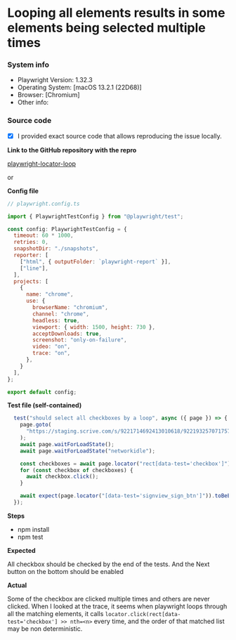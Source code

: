 # Looping all elements results in some elements being selected multiple times
<!-- ⚠️⚠️ Do not delete this template ⚠️⚠️ -->

<!-- 🔎 Search existing issues to avoid creating duplicates. -->
<!-- 🧪 Test using the latest Playwright release to see if your issue has already been fixed -->
<!-- 💡 Provide enough information for us to be able to reproduce your issue locally -->

### System info
- Playwright Version: 1.32.3
- Operating System: [macOS 13.2.1 (22D68)]
- Browser: [Chromium]
- Other info:

### Source code

- [x] I provided exact source code that allows reproducing the issue locally.

<!-- For simple cases, please provide a self-contained test file along with the config file -->
<!-- For larger cases, you can provide a GitHub repo you created for this issue -->
<!-- If we can not reproduce the problem locally, we won't be able to act on it -->
<!-- You can still file without the exact code and we will try to help, but if we can't repro, it will be closed -->

**Link to the GitHub repository with the repro**

[playwright-locator-loop](https://github.com/hex0cter/playwright-locator-loop)

or

**Config file**

```js
// playwright.config.ts

import { PlaywrightTestConfig } from "@playwright/test";

const config: PlaywrightTestConfig = {
  timeout: 60 * 1000,
  retries: 0,
  snapshotDir: "./snapshots",
  reporter: [
    ["html", { outputFolder: `playwright-report` }],
    ["line"],
  ],
  projects: [
    {
      name: "chrome",
      use: {
        browserName: "chromium",
        channel: "chrome",
        headless: true,
        viewport: { width: 1500, height: 730 },
        acceptDownloads: true,
        screenshot: "only-on-failure",
        video: "on",
        trace: "on",
      },
    }
  ],
};

export default config;
```

**Test file (self-contained)**

```js
  test("should select all checkboxes by a loop", async ({ page }) => {
    page.goto(
      "https://staging.scrive.com/s/9221714692413010618/9221932570717574475/d0661b5e62380af4"
    );
    await page.waitForLoadState();
    await page.waitForLoadState("networkidle");

    const checkboxes = await page.locator("rect[data-test='checkbox']").all();
    for (const checkbox of checkboxes) {
      await checkbox.click();
    }

    await expect(page.locator("[data-test='signview_sign_btn']")).toBeEnabled();
  });

```

**Steps**
- npm install
- npm test

**Expected**

All checkbox should be checked by the end of the tests. And the Next button on the bottom should be enabled

**Actual**

Some of the checkbox are clicked multiple times and others are never clicked. When I looked at the trace, it seems when playwright loops through all the matching elements, it calls `locator.click(rect[data-test='checkbox'] >> nth=<n>` every time, and the order of that matched list may be non deterministic.

